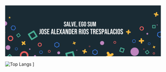 ![iose's GitHub Banner](./assets/Header.png)

![Top Langs](https://github-readme-stats.vercel.app/api/top-langs/?username=ijrios&layout=compact&theme=vision-friendly-dark&align="center") ]
